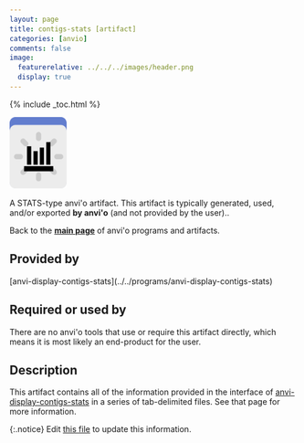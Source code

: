 ```yaml
---
layout: page
title: contigs-stats [artifact]
categories: [anvio]
comments: false
image:
  featurerelative: ../../../images/header.png
  display: true
---
```



{% include _toc.html %}


<img src="../../images/icons/STATS.png" alt="STATS" style="width:100px; border:none" />

A STATS-type anvi'o artifact. This artifact is typically generated, used, and/or exported **by anvi'o** (and not provided by the user)..

Back to the **[main page](../../)** of anvi'o programs and artifacts.

## Provided by


<p style="text-align: left" markdown="1"><span class="artifact-p">[anvi-display-contigs-stats](../../programs/anvi-display-contigs-stats)</span></p>


## Required or used by


There are no anvi'o tools that use or require this artifact directly, which means it is most likely an end-product for the user.


## Description

This artifact contains all of the information provided in the interface of <span class="artifact-n">[anvi-display-contigs-stats](/software/anvio/help/main/programs/anvi-display-contigs-stats)</span> in a series of tab-delimited files. See that page for more information. 


{:.notice}
Edit [this file](https://github.com/merenlab/anvio/tree/master/anvio/docs/artifacts/contigs-stats.md) to update this information.


